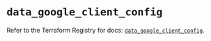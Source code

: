 # `data_google_client_config`

Refer to the Terraform Registry for docs: [`data_google_client_config`](https://registry.terraform.io/providers/hashicorp/google/6.24.0/docs/data-sources/client_config).

